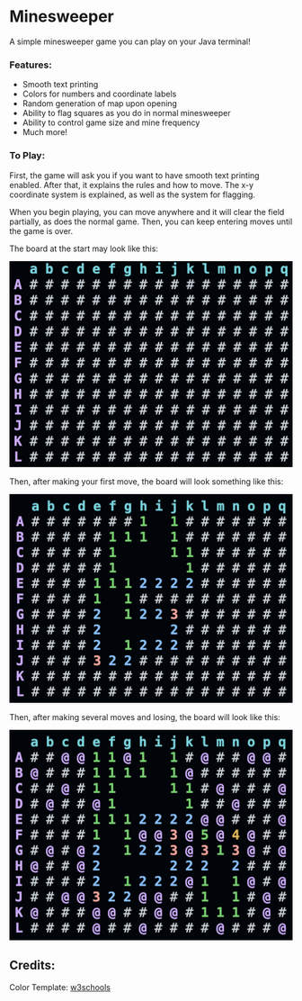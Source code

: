 # Minesweeper
A simple minesweeper game you can play on your Java terminal!

### Features: 
- Smooth text printing
- Colors for numbers and coordinate labels
- Random generation of map upon opening
- Ability to flag squares as you do in normal minesweeper
- Ability to control game size and mine frequency
- Much more!

### To Play: 
First, the game will ask you if you want to have smooth text printing enabled. After that, it explains the rules and how to move. The x-y coordinate system is explained, as well as the system for flagging.

When you begin playing, you can move anywhere and it will clear the field partially, as does the normal game. Then, you can keep entering moves until the game is over. 

The board at the start may look like this:

![Board Before Moving](/imgs/board_default.png)

Then, after making your first move, the board will look something like this:

![Board At Start](/imgs/board_start.png)

Then, after making several moves and losing, the board will look like this:

![Board At End](/imgs/board_end.png)


## Credits: 
Color Template: [w3schools](https://www.w3schools.blog/ansi-colors-java)
